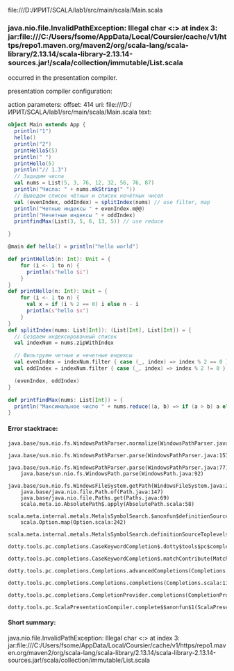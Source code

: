 file:///D:/ИРИТ/SCALA/lab1/src/main/scala/Main.scala
### java.nio.file.InvalidPathException: Illegal char <:> at index 3: jar:file:///C:/Users/fsome/AppData/Local/Coursier/cache/v1/https/repo1.maven.org/maven2/org/scala-lang/scala-library/2.13.14/scala-library-2.13.14-sources.jar!/scala/collection/immutable/List.scala

occurred in the presentation compiler.

presentation compiler configuration:


action parameters:
offset: 414
uri: file:///D:/ИРИТ/SCALA/lab1/src/main/scala/Main.scala
text:
```scala
object Main extends App {
  println("1")
  hello()
  println("2")
  printHello5(5)
  println(" ")
  printHello(5)
  println("// 1.3")
  // Зададим числа
  val nums = List(5, 3, 76, 12, 32, 56, 76, 87)
  println("Числа: " + nums.mkString(" "))
  // Выведем список чётных и список нечётных чисел
  val (evenIndex, oddIndex) = splitIndex(nums) // use filter, map
  println("Четные индексы " + evenIndex.m@@)
  println("Нечетные индексы " + oddIndex)
  printfindMax(List(3, 5, 6, 13, 5)) // use reduce

}

@main def hello() = println("hello world")

def printHello5(n: Int): Unit = {
    for (i <- 1 to n) {
      println(s"hello $i")
    }
}   
def printHello(n: Int): Unit = {
    for (i <- 1 to n) {
      val x = if (i % 2 == 0) i else n - i
      println(s"hello $x")
    }
}
def splitIndex(nums: List[Int]): (List[Int], List[Int]) = {
  // Создаем индексированный список
  val indexNum = nums.zipWithIndex

  // Фильтруем четные и нечетные индексы
  val evenIndex = indexNum.filter { case (_, index) => index % 2 == 0 }.map(_._1)
  val oddIndex = indexNum.filter { case (_, index) => index % 2 != 0 }.map(_._1)

  (evenIndex, oddIndex)
}

def printfindMax(nums: List[Int]) = {
  println("Максимальное число " + nums.reduce((a, b) => if (a > b) a else b) + ". В наборе " + nums)
}
```



#### Error stacktrace:

```
java.base/sun.nio.fs.WindowsPathParser.normalize(WindowsPathParser.java:182)
	java.base/sun.nio.fs.WindowsPathParser.parse(WindowsPathParser.java:153)
	java.base/sun.nio.fs.WindowsPathParser.parse(WindowsPathParser.java:77)
	java.base/sun.nio.fs.WindowsPath.parse(WindowsPath.java:92)
	java.base/sun.nio.fs.WindowsFileSystem.getPath(WindowsFileSystem.java:232)
	java.base/java.nio.file.Path.of(Path.java:147)
	java.base/java.nio.file.Paths.get(Paths.java:69)
	scala.meta.io.AbsolutePath$.apply(AbsolutePath.scala:58)
	scala.meta.internal.metals.MetalsSymbolSearch.$anonfun$definitionSourceToplevels$2(MetalsSymbolSearch.scala:70)
	scala.Option.map(Option.scala:242)
	scala.meta.internal.metals.MetalsSymbolSearch.definitionSourceToplevels(MetalsSymbolSearch.scala:69)
	dotty.tools.pc.completions.CaseKeywordCompletion$.dotty$tools$pc$completions$CaseKeywordCompletion$$$sortSubclasses(MatchCaseCompletions.scala:325)
	dotty.tools.pc.completions.CaseKeywordCompletion$.matchContribute(MatchCaseCompletions.scala:275)
	dotty.tools.pc.completions.Completions.advancedCompletions(Completions.scala:346)
	dotty.tools.pc.completions.Completions.completions(Completions.scala:118)
	dotty.tools.pc.completions.CompletionProvider.completions(CompletionProvider.scala:90)
	dotty.tools.pc.ScalaPresentationCompiler.complete$$anonfun$1(ScalaPresentationCompiler.scala:146)
```
#### Short summary: 

java.nio.file.InvalidPathException: Illegal char <:> at index 3: jar:file:///C:/Users/fsome/AppData/Local/Coursier/cache/v1/https/repo1.maven.org/maven2/org/scala-lang/scala-library/2.13.14/scala-library-2.13.14-sources.jar!/scala/collection/immutable/List.scala